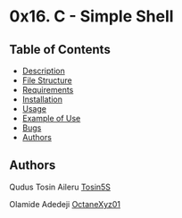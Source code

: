 # 0x16. C - Simple Shell

## Table of Contents
* [Description](#description)
* [File Structure](#file-structure)
* [Requirements](#requirements)
* [Installation](#installation)
* [Usage](#usage)
* [Example of Use](#example-of-use)
* [Bugs](#bugs)
* [Authors](#authors)

## Authors
Qudus Tosin Aileru [Tosin5S](https://github.com/Tosin5S) 

Olamide Adedeji [OctaneXyz01](https://github.com/OctaneXyz01)

